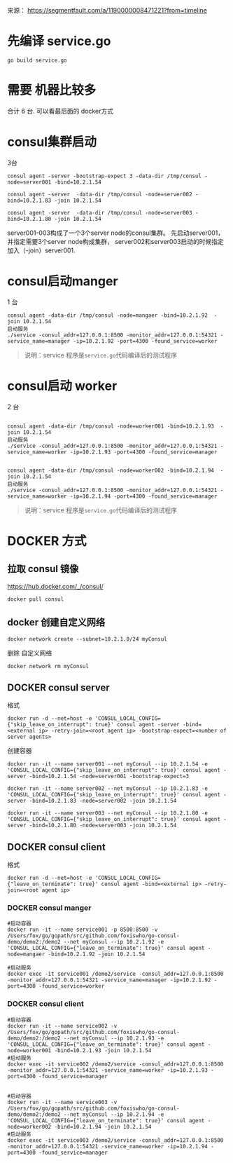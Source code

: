 
来源：
https://segmentfault.com/a/1190000008471221?from=timeline

# 先编译 service.go

```SHELL
go build service.go
```

# 需要 机器比较多
合计 6 台.
可以看最后面的 docker方式

# consul集群启动

3台
```SHELL
consul agent -server -bootstrap-expect 3 -data-dir /tmp/consul -node=server001 -bind=10.2.1.54

consul agent -server  -data-dir /tmp/consul -node=server002 -bind=10.2.1.83 -join 10.2.1.54

consul agent -server  -data-dir /tmp/consul -node=server003 -bind=10.2.1.80 -join 10.2.1.54
```

server001-003构成了一个3个server node的consul集群。
先启动server001，并指定需要3个server node构成集群，
server002和server003启动的时候指定加入（-join）server001.

# consul启动manger
1 台
```shell
consul agent -data-dir /tmp/consul -node=mangaer -bind=10.2.1.92  -join 10.2.1.54 
启动服务
./service -consul_addr=127.0.0.1:8500 -monitor_addr=127.0.0.1:54321 -service_name=manager -ip=10.2.1.92 -port=4300 -found_service=worker
```

>说明：service 程序是`service.go`代码编译后的测试程序

# consul启动 worker

2 台
```shell

consul agent -data-dir /tmp/consul -node=worker001 -bind=10.2.1.93  -join 10.2.1.54 
启动服务
./service -consul_addr=127.0.0.1:8500 -monitor_addr=127.0.0.1:54321 -service_name=worker -ip=10.2.1.93 -port=4300 -found_service=manager


consul agent -data-dir /tmp/consul -node=worker002 -bind=10.2.1.94  -join 10.2.1.54 
启动服务
./service -consul_addr=127.0.0.1:8500 -monitor_addr=127.0.0.1:54321 -service_name=worker -ip=10.2.1.94 -port=4300 -found_service=manager

```

>说明：service 程序是`service.go`代码编译后的测试程序

# DOCKER 方式
## 拉取 consul 镜像
https://hub.docker.com/_/consul/
```SHELL
docker pull consul
```

## docker 创建自定义网络
```SHELL
docker network create --subnet=10.2.1.0/24 myConsul
```
删除 自定义网络
```SHELL
docker network rm myConsul
```

## DOCKER consul server
格式
```SHELL
docker run -d --net=host -e 'CONSUL_LOCAL_CONFIG={"skip_leave_on_interrupt": true}' consul agent -server -bind=<external ip> -retry-join=<root agent ip> -bootstrap-expect=<number of server agents>
```


创建容器

```SHELL
docker run -it --name server001 --net myConsul --ip 10.2.1.54 -e 'CONSUL_LOCAL_CONFIG={"skip_leave_on_interrupt": true}' consul agent -server -bind=10.2.1.54 -node=server001 -bootstrap-expect=3

docker run -it --name server002 --net myConsul --ip 10.2.1.83 -e 'CONSUL_LOCAL_CONFIG={"skip_leave_on_interrupt": true}' consul agent -server -bind=10.2.1.83 -node=server002 -join 10.2.1.54

docker run -it --name server003 --net myConsul --ip 10.2.1.80 -e 'CONSUL_LOCAL_CONFIG={"skip_leave_on_interrupt": true}' consul agent -server -bind=10.2.1.80 -node=server003 -join 10.2.1.54

```

## DOCKER consul client

格式
```SHELL
docker run -d --net=host -e 'CONSUL_LOCAL_CONFIG={"leave_on_terminate": true}' consul agent -bind=<external ip> -retry-join=<root agent ip>
```

### DOCKER consul  manger


```SHELL
#启动容器
docker run -it --name service001 -p 8500:8500 -v /Users/fox/go/gopath/src/github.com/foxiswho/go-consul-demo/demo2:/demo2 --net myConsul --ip 10.2.1.92 -e 'CONSUL_LOCAL_CONFIG={"leave_on_terminate": true}' consul agent -node=mangaer -bind=10.2.1.92 -join 10.2.1.54 

#启动服务
docker exec -it service001 /demo2/service -consul_addr=127.0.0.1:8500 -monitor_addr=127.0.0.1:54321 -service_name=manager -ip=10.2.1.92 -port=4300 -found_service=worker

```

### DOCKER consul  client

```shell
#启动容器
docker run -it --name service002 -v /Users/fox/go/gopath/src/github.com/foxiswho/go-consul-demo/demo2:/demo2 --net myConsul --ip 10.2.1.93 -e 'CONSUL_LOCAL_CONFIG={"leave_on_terminate": true}' consul agent -node=worker001 -bind=10.2.1.93 -join 10.2.1.54 
#启动服务
docker exec -it service002 /demo2/service -consul_addr=127.0.0.1:8500 -monitor_addr=127.0.0.1:54321 -service_name=worker -ip=10.2.1.93 -port=4300 -found_service=manager


#启动容器
docker run -it --name service003 -v /Users/fox/go/gopath/src/github.com/foxiswho/go-consul-demo/demo2:/demo2 --net myConsul --ip 10.2.1.94 -e 'CONSUL_LOCAL_CONFIG={"leave_on_terminate": true}' consul agent -node=worker002 -bind=10.2.1.94 -join 10.2.1.54 
#启动服务
docker exec -it service003 /demo2/service -consul_addr=127.0.0.1:8500 -monitor_addr=127.0.0.1:54321 -service_name=worker -ip=10.2.1.94 -port=4300 -found_service=manager
```

